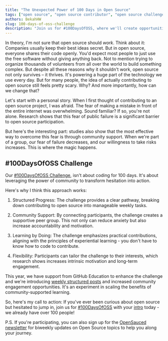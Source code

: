 ```yaml
---
title: "The Unexpected Power of 100 Days in Open Source"
tags: ["open source", "open source contributor", "open source challenge", "how to contribute to open source"]
authors: BekahHW
slug: 100-days-of-oss-challenge
description: "Join us for #100DaysOfOSS, where we'll create opportunities to collaborate and learn more about open source over the next 100 days."
---
```


In theory, I'm not sure that open source should *work*. Think about it: Companies usually keep their best ideas secret. But in open source, everyone shares their code openly. You'd expect most people to just use the free software without giving anything back. Not to mention trying to organize thousands of volunteers from all over the world to build something complex. But despite all these reasons why it shouldn't work, open source not only survives – it thrives. It's powering a huge part of the technology we use every day. But for many people, the idea of actually contributing to open source still feels pretty scary. Why? And more importantly, how can we change that?

<!-- truncate -->

Let's start with a personal story. When I first thought of contributing to an open source project, I was afraid. The fear of making a mistake in front of the entire internet was overwhelming. Sound familiar? If so, you're not alone. Research shows that this fear of public failure is a significant barrier to open source participation.

But here's the interesting part: studies also show that the most effective way to overcome this fear is through community support. When we're part of a group, our fear of failure decreases, and our willingness to take risks increases. This is where the magic happens.

## #100DaysOfOSS Challenge

Our [#100DaysOfOSS Challenge](https://opensauced.pizza/docs/community/100-days-of-oss/), isn't about coding for 100 days. It's about leveraging the power of community to transform hesitation into action.

Here's why I think this approach works:

1. Structured Progress: The challenge provides a clear pathway, breaking down contributing to open source into manageable weekly tasks.

2. Community Support: By connecting participants, the challenge creates a supportive peer group. This not only can reduce anxiety but also increase accountability and motivation.

3. Learning by Doing: The challenge emphasizes practical contributions, aligning with the principles of experiential learning - you don't have to know how to code to contribute.

4. Flexibility: Participants can tailor the challenge to their interests, which research shows increases intrinsic motivation and long-term engagement.

This year, we have support from GitHub Education to enhance the challenge and we're introducing [weekly structured posts](https://github.com/orgs/open-sauced/discussions/36) and increased community engagement opportunities. It's an experiment in scaling the benefits of community-supported learning.

So, here's my call to action: If you've ever been curious about open source but hesitated to jump in, join us for [#100DaysOfOSS](https://opensauced.pizza/docs/community/100-days-of-oss/) with your [intro](https://github.com/orgs/open-sauced/discussions/36#discussioncomment-10152170) today - we already have over 100 people!

P.S. If you're participating, you can also sign up for the [OpenSauced newsletter](https://news.opensauced.pizza/#/portal/signup) for biweekly updates on Open Source topics to help you along your journey.
